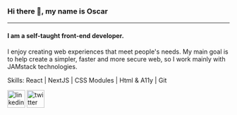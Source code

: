 ### Hi there 👋, my name is Oscar
-------------------------------------
#### I am a self-taught front-end developer.
I enjoy creating web experiences that meet people's needs. My main goal is to help create a simpler, faster and more secure web, so I work mainly with JAMstack technologies.

Skills: React | NextJS | CSS Modules | Html & A11y | Git 

[<img src='https://cdn.jsdelivr.net/npm/simple-icons@3.0.1/icons/linkedin.svg' alt='linkedin' height='40'>](https://www.linkedin.com/in/www.linkedin.com/in/oscar-jane-frontend-developer/)  [<img src='https://cdn.jsdelivr.net/npm/simple-icons@3.0.1/icons/twitter.svg' alt='twitter' height='40'>](https://twitter.com/@oscargjane)  
